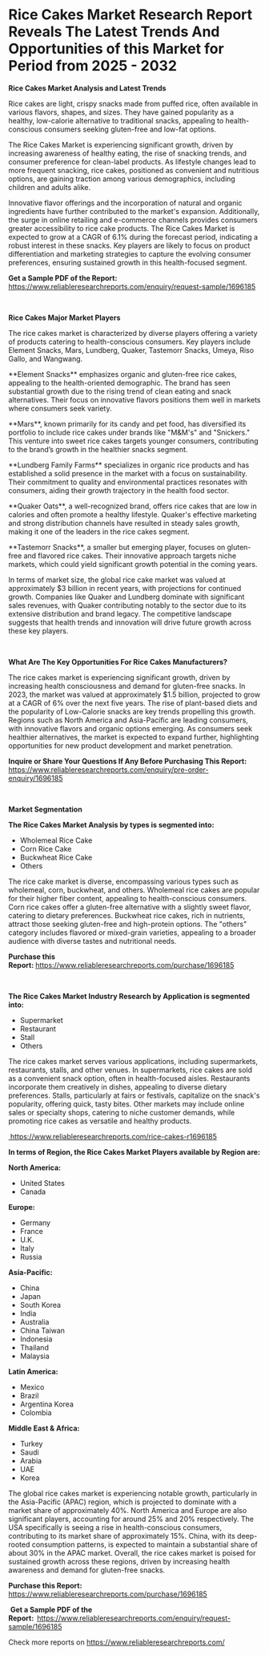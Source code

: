 <p><h1>Rice Cakes Market Research Report Reveals The Latest Trends And Opportunities of this Market for Period from 2025 - 2032</h1></p><p><strong>Rice Cakes Market Analysis and Latest Trends</strong></p>
<p><p>Rice cakes are light, crispy snacks made from puffed rice, often available in various flavors, shapes, and sizes. They have gained popularity as a healthy, low-calorie alternative to traditional snacks, appealing to health-conscious consumers seeking gluten-free and low-fat options.</p><p>The Rice Cakes Market is experiencing significant growth, driven by increasing awareness of healthy eating, the rise of snacking trends, and consumer preference for clean-label products. As lifestyle changes lead to more frequent snacking, rice cakes, positioned as convenient and nutritious options, are gaining traction among various demographics, including children and adults alike. </p><p>Innovative flavor offerings and the incorporation of natural and organic ingredients have further contributed to the market's expansion. Additionally, the surge in online retailing and e-commerce channels provides consumers greater accessibility to rice cake products. The Rice Cakes Market is expected to grow at a CAGR of 6.1% during the forecast period, indicating a robust interest in these snacks. Key players are likely to focus on product differentiation and marketing strategies to capture the evolving consumer preferences, ensuring sustained growth in this health-focused segment.</p></p>
<p><strong>Get a Sample PDF of the Report:&nbsp;</strong> <a href="https://www.reliableresearchreports.com/enquiry/request-sample/1696185?utm_campaign=2315&utm_medium=2&utm_source=Github&utm_content=ia&utm_term=14022025&utm_id=rice-cakes">https://www.reliableresearchreports.com/enquiry/request-sample/1696185</a></p>
<p>&nbsp;</p>
<p><strong>Rice Cakes Major Market Players</strong></p>
<p><p>The rice cakes market is characterized by diverse players offering a variety of products catering to health-conscious consumers. Key players include Element Snacks, Mars, Lundberg, Quaker, Tastemorr Snacks, Umeya, Riso Gallo, and Wangwang.</p><p>**Element Snacks** emphasizes organic and gluten-free rice cakes, appealing to the health-oriented demographic. The brand has seen substantial growth due to the rising trend of clean eating and snack alternatives. Their focus on innovative flavors positions them well in markets where consumers seek variety.</p><p>**Mars**, known primarily for its candy and pet food, has diversified its portfolio to include rice cakes under brands like "M&M's" and "Snickers." This venture into sweet rice cakes targets younger consumers, contributing to the brand’s growth in the healthier snacks segment.</p><p>**Lundberg Family Farms** specializes in organic rice products and has established a solid presence in the market with a focus on sustainability. Their commitment to quality and environmental practices resonates with consumers, aiding their growth trajectory in the health food sector.</p><p>**Quaker Oats**, a well-recognized brand, offers rice cakes that are low in calories and often promote a healthy lifestyle. Quaker's effective marketing and strong distribution channels have resulted in steady sales growth, making it one of the leaders in the rice cakes segment.</p><p>**Tastemorr Snacks**, a smaller but emerging player, focuses on gluten-free and flavored rice cakes. Their innovative approach targets niche markets, which could yield significant growth potential in the coming years.</p><p>In terms of market size, the global rice cake market was valued at approximately $3 billion in recent years, with projections for continued growth. Companies like Quaker and Lundberg dominate with significant sales revenues, with Quaker contributing notably to the sector due to its extensive distribution and brand legacy. The competitive landscape suggests that health trends and innovation will drive future growth across these key players.</p></p>
<p>&nbsp;</p>
<p><strong>What Are The Key Opportunities For Rice Cakes Manufacturers?</strong></p>
<p><p>The rice cakes market is experiencing significant growth, driven by increasing health consciousness and demand for gluten-free snacks. In 2023, the market was valued at approximately $1.5 billion, projected to grow at a CAGR of 6% over the next five years. The rise of plant-based diets and the popularity of Low-Calorie snacks are key trends propelling this growth. Regions such as North America and Asia-Pacific are leading consumers, with innovative flavors and organic options emerging. As consumers seek healthier alternatives, the market is expected to expand further, highlighting opportunities for new product development and market penetration.</p></p>
<p><strong>Inquire or Share Your Questions If Any Before Purchasing This Report:</strong> <a href="https://www.reliableresearchreports.com/enquiry/pre-order-enquiry/1696185?utm_campaign=2315&utm_medium=2&utm_source=Github&utm_content=ia&utm_term=14022025&utm_id=rice-cakes">https://www.reliableresearchreports.com/enquiry/pre-order-enquiry/1696185</a></p>
<p>&nbsp;</p>
<p><strong>Market Segmentation</strong></p>
<p><strong>The Rice Cakes Market Analysis by types is segmented into:</strong></p>
<p><ul><li>Wholemeal Rice Cake</li><li>Corn Rice Cake</li><li>Buckwheat Rice Cake</li><li>Others</li></ul></p>
<p><p>The rice cake market is diverse, encompassing various types such as wholemeal, corn, buckwheat, and others. Wholemeal rice cakes are popular for their higher fiber content, appealing to health-conscious consumers. Corn rice cakes offer a gluten-free alternative with a slightly sweet flavor, catering to dietary preferences. Buckwheat rice cakes, rich in nutrients, attract those seeking gluten-free and high-protein options. The "others" category includes flavored or mixed-grain varieties, appealing to a broader audience with diverse tastes and nutritional needs.</p></p>
<p><strong>Purchase this Report:&nbsp;</strong><a href="https://www.reliableresearchreports.com/purchase/1696185?utm_campaign=2315&utm_medium=2&utm_source=Github&utm_content=ia&utm_term=14022025&utm_id=rice-cakes">https://www.reliableresearchreports.com/purchase/1696185</a></p>
<p>&nbsp;</p>
<p><strong>The Rice Cakes Market Industry Research by Application is segmented into:</strong></p>
<p><ul><li>Supermarket</li><li>Restaurant</li><li>Stall</li><li>Others</li></ul></p>
<p><p>The rice cakes market serves various applications, including supermarkets, restaurants, stalls, and other venues. In supermarkets, rice cakes are sold as a convenient snack option, often in health-focused aisles. Restaurants incorporate them creatively in dishes, appealing to diverse dietary preferences. Stalls, particularly at fairs or festivals, capitalize on the snack's popularity, offering quick, tasty bites. Other markets may include online sales or specialty shops, catering to niche customer demands, while promoting rice cakes as versatile and healthy products.</p></p>
<p><a href="https://www.reliableresearchreports.com/rice-cakes-r1696185?utm_campaign=2315&utm_medium=2&utm_source=Github&utm_content=ia&utm_term=14022025&utm_id=rice-cakes">&nbsp;https://www.reliableresearchreports.com/rice-cakes-r1696185</a></p>
<p><strong>In terms of Region, the Rice Cakes Market Players available by Region are:</strong></p>
<p>
    <p> <strong> North America: </strong>
        <ul>
            <li>United States</li>
            <li>Canada</li>
        </ul>
        </p> 
    <p> <strong> Europe: </strong>
        <ul>
            <li>Germany</li>
            <li>France</li>
            <li>U.K.</li>
            <li>Italy</li>
            <li>Russia</li>
        </ul>
        </p> 
    <p> <strong> Asia-Pacific: </strong>
        <ul>
            <li>China</li>
            <li>Japan</li>
            <li>South Korea</li>
            <li>India</li>
            <li>Australia</li>
            <li>China Taiwan</li>
            <li>Indonesia</li>
            <li>Thailand</li>
            <li>Malaysia</li>
        </ul>
        </p> 
    <p> <strong> Latin America: </strong>
        <ul>
            <li>Mexico</li>
            <li>Brazil</li>
            <li>Argentina Korea</li>
            <li>Colombia</li>
        </ul>
        </p> 
    <p> <strong> Middle East & Africa: </strong>
        <ul>
            <li>Turkey</li>
            <li>Saudi</li>
            <li>Arabia</li>
            <li>UAE</li>
            <li>Korea</li>
        </ul>
    </p>
    </p>
<p><p>The global rice cakes market is experiencing notable growth, particularly in the Asia-Pacific (APAC) region, which is projected to dominate with a market share of approximately 40%. North America and Europe are also significant players, accounting for around 25% and 20% respectively. The USA specifically is seeing a rise in health-conscious consumers, contributing to its market share of approximately 15%. China, with its deep-rooted consumption patterns, is expected to maintain a substantial share of about 30% in the APAC market. Overall, the rice cakes market is poised for sustained growth across these regions, driven by increasing health awareness and demand for gluten-free snacks.</p></p>
<p><strong>Purchase this Report: </strong><a href="https://www.reliableresearchreports.com/purchase/1696185?utm_campaign=2315&utm_medium=2&utm_source=Github&utm_content=ia&utm_term=14022025&utm_id=rice-cakes">https://www.reliableresearchreports.com/purchase/1696185</a></p>
<p>&nbsp;<strong>Get a Sample PDF of the Report:&nbsp;&nbsp;</strong><a href="https://www.reliableresearchreports.com/enquiry/request-sample/1696185?utm_campaign=2315&utm_medium=2&utm_source=Github&utm_content=ia&utm_term=14022025&utm_id=rice-cakes">https://www.reliableresearchreports.com/enquiry/request-sample/1696185</a></p>
<p><strong></strong></p>
<p>Check more reports on <a href="https://www.reliableresearchreports.com/?utm_campaign=2315&utm_medium=2&utm_source=Github&utm_content=ia&utm_term=14022025&utm_id=rice-cakes">https://www.reliableresearchreports.com/</a></p>